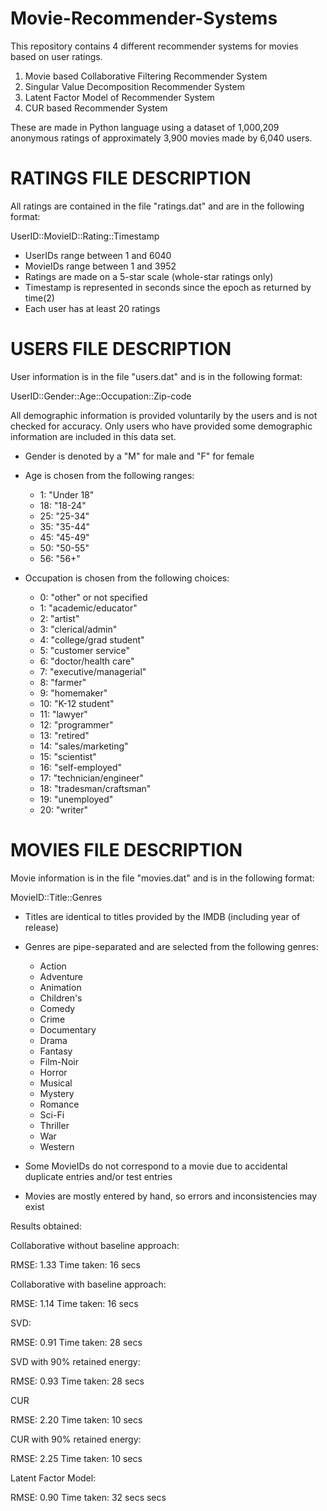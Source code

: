 # Movie-Recommender-Systems
This repository contains 4 different recommender systems for movies based on user ratings.

1) Movie based Collaborative Filtering Recommender System
2) Singular Value Decomposition Recommender System
3) Latent Factor Model of Recommender System
4) CUR based Recommender System

These are made in Python language using a dataset of 1,000,209 anonymous ratings of approximately 3,900 movies 
made by 6,040 users.

RATINGS FILE DESCRIPTION
================================================================================

All ratings are contained in the file "ratings.dat" and are in the
following format:

UserID::MovieID::Rating::Timestamp

- UserIDs range between 1 and 6040 
- MovieIDs range between 1 and 3952
- Ratings are made on a 5-star scale (whole-star ratings only)
- Timestamp is represented in seconds since the epoch as returned by time(2)
- Each user has at least 20 ratings

USERS FILE DESCRIPTION
================================================================================

User information is in the file "users.dat" and is in the following
format:

UserID::Gender::Age::Occupation::Zip-code

All demographic information is provided voluntarily by the users and is
not checked for accuracy.  Only users who have provided some demographic
information are included in this data set.

- Gender is denoted by a "M" for male and "F" for female
- Age is chosen from the following ranges:

	*  1:  "Under 18"
	* 18:  "18-24"
	* 25:  "25-34"
	* 35:  "35-44"
	* 45:  "45-49"
	* 50:  "50-55"
	* 56:  "56+"

- Occupation is chosen from the following choices:

	*  0:  "other" or not specified
	*  1:  "academic/educator"
	*  2:  "artist"
	*  3:  "clerical/admin"
	*  4:  "college/grad student"
	*  5:  "customer service"
	*  6:  "doctor/health care"
	*  7:  "executive/managerial"
	*  8:  "farmer"
	*  9:  "homemaker"
	* 10:  "K-12 student"
	* 11:  "lawyer"
	* 12:  "programmer"
	* 13:  "retired"
	* 14:  "sales/marketing"
	* 15:  "scientist"
	* 16:  "self-employed"
	* 17:  "technician/engineer"
	* 18:  "tradesman/craftsman"
	* 19:  "unemployed"
	* 20:  "writer"

MOVIES FILE DESCRIPTION
================================================================================

Movie information is in the file "movies.dat" and is in the following
format:

MovieID::Title::Genres

- Titles are identical to titles provided by the IMDB (including
year of release)
- Genres are pipe-separated and are selected from the following genres:

	* Action
	* Adventure
	* Animation
	* Children's
	* Comedy
	* Crime
	* Documentary
	* Drama
	* Fantasy
	* Film-Noir
	* Horror
	* Musical
	* Mystery
	* Romance
	* Sci-Fi
	* Thriller
	* War
	* Western

- Some MovieIDs do not correspond to a movie due to accidental duplicate
entries and/or test entries
- Movies are mostly entered by hand, so errors and inconsistencies may exist

Results obtained:

Collaborative without baseline approach:

RMSE: 1.33
Time taken: 16 secs


Collaborative with baseline approach:

RMSE: 1.14
Time taken: 16 secs


SVD:

RMSE: 0.91
Time taken: 28 secs


SVD with 90% retained energy:

RMSE: 0.93
Time taken: 28 secs


CUR

RMSE: 2.20
Time taken: 10 secs

CUR with 90% retained energy:

RMSE: 2.25
Time taken: 10 secs


Latent Factor Model:

RMSE: 0.90
Time taken: 32 secs secs


